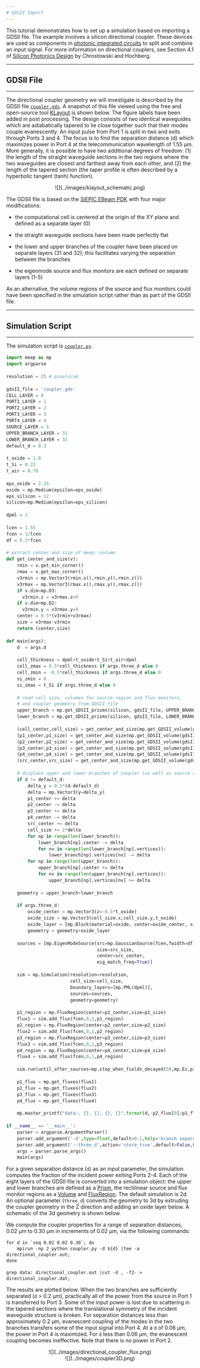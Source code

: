 ```yaml
---
# GDSII Import
---
```


This tutorial demonstrates how to set up a simulation based on importing a GDSII file. The example involves a silicon directional coupler. These devices are used as components in [photonic integrated circuits](https://en.wikipedia.org/wiki/Photonic_integrated_circuit) to split and combine an input signal. For more information on directional couplers, see Section 4.1 of [Silicon Photonics Design](https://www.amazon.com/Silicon-Photonics-Design-Devices-Systems/dp/1107085454) by Chrostowski and Hochberg.

---
## GDSII File
---

The directional coupler geometry we will investigate is described by the GDSII file [`coupler.gds`](https://github.com/stevengj/meep/blob/master/python/examples/examples/coupler.gds). A snapshot of this file viewed using the free and open-source tool [KLayout](https://www.klayout.de/) is shown below. The figure labels have been added in post processing. The design consists of two
identical waveguides which are adiabatically tapered to lie close together such that their modes couple evanescently. An input pulse from Port 1 is split in two and exits through Ports 3 and 4. The focus is to find the separation distance (d) which maximizes power in Port 4 at the telecommunication wavelength of 1.55 μm. More generally, it is possible to have two additional degrees of freedom: (1) the length of the straight waveguide sections in the two regions where the two waveguides are closest and farthest away from each other, and (2) the length of the tapered section (the taper profile is often described by a hyperbolic tangent (tanh) function).

<center>
![](../images/klayout_schematic.png)
</center>

The GDSII file is based on the [SiEPIC EBeam PDK](https://github.com/lukasc-ubc/SiEPIC_EBeam_PDK) with four major modifications:

+ the computational cell is centered at the origin of the XY plane and defined as a separate layer (0)

+ the straight waveguide sections have been made perfectly flat

+ the lower and upper branches of the coupler have been placed on separate layers (31 and 32); this facilitates varying the separation between the branches

+ the eigenmode source and flux monitors are each defined on separate layers (1-5)

As an alternative, the volume regions of the source and flux monitors could have been specified in the simulation script rather than as part of the GDSII file.

---
## Simulation Script
---

The simulation script is [`coupler.py`](https://github.com/stevengj/meep/blob/master/python/examples/coupler.py).

```python
import meep as mp
import argparse

resolution = 25 # pixels/um

gdsII_file = 'coupler.gds'
CELL_LAYER = 0
PORT1_LAYER = 1
PORT2_LAYER = 2
PORT3_LAYER = 3
PORT4_LAYER = 4
SOURCE_LAYER = 5
UPPER_BRANCH_LAYER = 31
LOWER_BRANCH_LAYER = 32
default_d = 0.3

t_oxide = 1.0
t_Si = 0.22
t_air = 0.78

eps_oxide = 2.25
oxide = mp.Medium(epsilon=eps_oxide)
eps_silicon = 12
silicon=mp.Medium(epsilon=eps_silicon)

dpml = 1

lcen = 1.55
fcen = 1/lcen
df = 0.2*fcen

# extract center and size of meep::volume
def get_center_and_size(v):
    rmin = v.get_min_corner()
    rmax = v.get_max_corner()
    v3rmin = mp.Vector3(rmin.x(),rmin.y(),rmin.z())
    v3rmax = mp.Vector3(rmax.x(),rmax.y(),rmax.z())
    if v.dim<mp.D3:
      v3rmin.z = v3rmax.z=0
    if v.dim<mp.D2:
      v3rmin.y = v3rmax.y=0
    center = 0.5*(v3rmin+v3rmax)
    size = v3rmax-v3rmin
    return (center,size)

def main(args):
    d  = args.d

    cell_thickness = dpml+t_oxide+t_Si+t_air+dpml
    cell_zmax = 0.5*cell_thickness if args.three_d else 0
    cell_zmin = -0.5*cell_thickness if args.three_d else 0
    si_zmin = 0
    si_zmax = t_Si if args.three_d else 0

    # read cell size, volumes for source region and flux monitors,
    # and coupler geometry from GDSII file
    upper_branch = mp.get_GDSII_prisms(silicon, gdsII_file, UPPER_BRANCH_LAYER, si_zmin, si_zmax)
    lower_branch = mp.get_GDSII_prisms(silicon, gdsII_file, LOWER_BRANCH_LAYER, si_zmin, si_zmax)

    (cell_center,cell_size) = get_center_and_size(mp.get_GDSII_volume(gdsII_file,CELL_LAYER, cell_zmin, cell_zmax))
    (p1_center,p1_size) = get_center_and_size(mp.get_GDSII_volume(gdsII_file,PORT1_LAYER, si_zmin, si_zmax))
    (p2_center,p2_size) = get_center_and_size(mp.get_GDSII_volume(gdsII_file,PORT2_LAYER, si_zmin, si_zmax))
    (p3_center,p3_size) = get_center_and_size(mp.get_GDSII_volume(gdsII_file,PORT3_LAYER, si_zmin, si_zmax))
    (p4_center,p4_size) = get_center_and_size(mp.get_GDSII_volume(gdsII_file,PORT4_LAYER, si_zmin, si_zmax))
    (src_center,src_size) = get_center_and_size(mp.get_GDSII_volume(gdsII_file,SOURCE_LAYER, si_zmin, si_zmax))

    # displace upper and lower branches of coupler (as well as source and flux regions)
    if d != default_d:
        delta_y = 0.5*(d-default_d)
        delta = mp.Vector3(y=delta_y)
        p1_center += delta
        p2_center -= delta
        p3_center += delta
        p4_center -= delta
        src_center += delta
        cell_size += 2*delta
        for np in range(len(lower_branch)):
            lower_branch[np].center -= delta
            for nv in range(len(lower_branch[np].vertices)):
                lower_branch[np].vertices[nv] -= delta
        for np in range(len(upper_branch)):
            upper_branch[np].center += delta
            for nv in range(len(upper_branch[np].vertices)):
                upper_branch[np].vertices[nv] += delta

    geometry = upper_branch+lower_branch

    if args.three_d:
        oxide_center = mp.Vector3(z=-0.5*t_oxide)
        oxide_size = mp.Vector3(cell_size.x,cell_size.y,t_oxide)
        oxide_layer = [mp.Block(material=oxide, center=oxide_center, size=oxide_size)]
        geometry = geometry+oxide_layer

    sources = [mp.EigenModeSource(src=mp.GaussianSource(fcen,fwidth=df),
                                  size=src_size,
                                  center=src_center,
                                  eig_match_freq=True)]

    sim = mp.Simulation(resolution=resolution,
                        cell_size=cell_size,
                        boundary_layers=[mp.PML(dpml)],
                        sources=sources,
                        geometry=geometry)

    p1_region = mp.FluxRegion(center=p1_center,size=p1_size)
    flux1 = sim.add_flux(fcen,0,1,p1_region)
    p2_region = mp.FluxRegion(center=p2_center,size=p2_size)
    flux2 = sim.add_flux(fcen,0,1,p2_region)
    p3_region = mp.FluxRegion(center=p3_center,size=p3_size)
    flux3 = sim.add_flux(fcen,0,1,p3_region)
    p4_region = mp.FluxRegion(center=p4_center,size=p4_size)
    flux4 = sim.add_flux(fcen,0,1,p4_region)

    sim.run(until_after_sources=mp.stop_when_fields_decayed(50,mp.Ez,p3_center,1e-8))

    p1_flux = mp.get_fluxes(flux1)
    p2_flux = mp.get_fluxes(flux2)
    p3_flux = mp.get_fluxes(flux3)
    p4_flux = mp.get_fluxes(flux4)

    mp.master_printf("data:, {}, {}, {}, {}".format(d,-p2_flux[0]/p1_flux[0],p3_flux[0]/p1_flux[0],p4_flux[0]/p1_flux[0]))
            
if __name__ == '__main__':
    parser = argparse.ArgumentParser()
    parser.add_argument('-d',type=float,default=0.1,help='branch separation (default: 0.1 um)')
    parser.add_argument('--three_d',action='store_true',default=False,help='3d calculation? (default: false)')
    args = parser.parse_args()
    main(args)
```

For a given separation distance (`d`) as an input parameter, the simulation computes the fraction of the incident power exiting Ports 2-4. Each of the eight layers of the GDSII file is converted into a simulation object: the upper and lower branches are defined as a [Prism](https://meep.readthedocs.io/en/latest/Python_User_Interface.md#prism), the rectilinear source and flux monitor regions as a [Volume](https://meep.readthedocs.io/en/latest/Python_User_Interface.md#volume) and [FluxRegion](https://meep.readthedocs.io/en/latest/Python_User_Interface.md#fluxregion). The default simulation is 2d. An optional parameter (`three_d`) converts the geometry to 3d by extruding the coupler geometry in the Z direction and adding an oxide layer below. A schematic of the 3d geometry is shown below.

We compute the coupler properties for a range of separation distances, 0.02 μm to 0.30 μm in increments of 0.02 μm, via the following commands:

```
for d in `seq 0.02 0.02 0.30`; do
    mpirun -np 2 python coupler.py -d ${d} |tee -a directional_coupler.out;
done

grep data: directional_coupler.out |cut -d , -f2- > directional_coupler.dat;
```

The results are plotted below. When the two branches are sufficiently separated (`d` > 0.2 μm), practically all of the power from the source in Port 1 is transferred to Port 3. Some of the input power is lost due to scattering in the tapered sections where the translational symmetry of the incident waveguide structure is broken. For separation distances less than approximately 0.2 μm, evanescent coupling of the modes in the two branches transfers some of the input signal into Port 4. At a `d` of 0.06 μm, the power in Port 4 is maximized. For `d` less than 0.06 μm, the evanescent coupling becomes ineffective. Note that there is no power in Port 2.

<center>
![](../images/directional_coupler_flux.png)
</center>

<center>
![](../images/coupler3D.png)
</center>